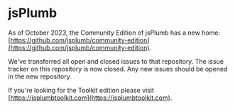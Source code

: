 # jsPlumb

As of October 2023, the Community Edition of jsPlumb has a new home:  [https://github.com/jsplumb/community-edition](https://github.com/jsplumb/community-edition).

We've transferred all open and closed issues to that repository. The issue tracker on this repository is now closed. Any new issues should be opened in the new repository.


If you're looking for the Toolkit edition please visit [https://jsplumbtoolkit.com](https://jsplumbtoolkit.com).
